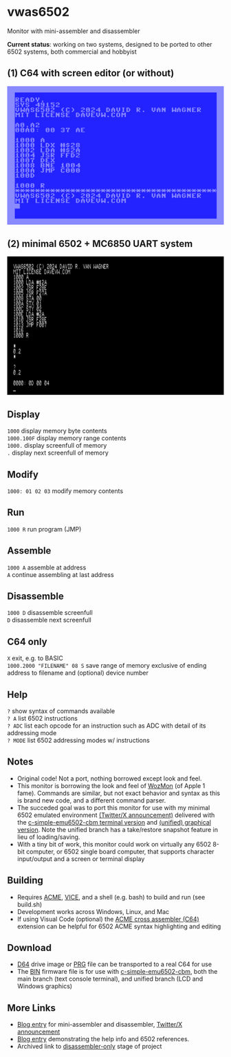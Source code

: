 # vwas6502

Monitor with mini-assembler and disassembler

**Current status**: working on two systems, designed to be ported to other 6502 systems, both commercial and hobbyist

## (1) C64 with screen editor (or without)
![screenshot](media/display_assemble_run.png)

## (2) minimal 6502 + MC6850 UART system
![screenshot](media/minimum.png)

## Display
``1000`` display memory byte contents  
``1000.100F`` display memory range contents  
``1000.`` display screenfull of memory  
``.`` display next screenfull of memory

## Modify
``1000: 01 02 03`` modify memory contents

## Run
``1000 R`` run program (JMP)

## Assemble
``1000 A`` assemble at address  
``A`` continue assembling at last address

## Disassemble
``1000 D`` disassemble screenfull  
``D`` disassemble next screenfull

## C64 only
``X`` exit, e.g. to BASIC  
``1000.2000 "FILENAME" 08 S`` save range of memory exclusive of ending address to filename and (optional) device number  

## Help
``?`` show syntax of commands available  
``? A`` list 6502 instructions  
``? ADC`` list each opcode for an instruction such as ADC with detail of its addressing mode  
``? MODE`` list 6502 addressing modes w/ instructions  

## Notes

* Original code!  Not a port, nothing borrowed except look and feel.
* This monitor is borrowing the look and feel of [WozMon](https://github.com/davervw/wozmon_cbm) (of Apple 1 fame).  Commands are similar, but not exact behavior and syntax as this is brand new code, and a different command parser.
* The succeded goal was to port this monitor for use with my minimal 6502 emulated environment [(Twitter/X announcement)](https://x.com/DaveRVW/status/1787386286552268934) delivered with the [c-simple-emu6502-cbm terminal version](https://github.com/davervw/c-simple-emu6502-cbm) and [(unified) graphical version](https://github.com/davervw/c-simple-emu6502-cbm/tree/unified).  Note the unified branch has a take/restore snapshot feature in lieu of loading/saving.
* With a tiny bit of work, this monitor could work on virtually any 6502 8-bit computer, or 6502 single board computer, that supports character input/output and a screen or terminal display

## Building

* Requires [ACME](https://sourceforge.net/projects/acme-crossass/), [VICE](https://vice-emu.sourceforge.io/), and a shell (e.g. bash) to build and run (see build.sh)
* Development works across Windows, Linux, and Mac
* If using Visual Code (optional) the [ACME cross assembler (C64)](https://marketplace.visualstudio.com/items?itemName=TonyLandi.acmecrossassembler) extension can be helpful for 6502 ACME syntax highlighting and editing

## Download

* [D64](vwas6502.d64) drive image or [PRG](vwas6502.prg) file can be transported to a real C64 for use
* The [BIN](vwas6502.bin) firmware file is for use with [c-simple-emu6502-cbm](https://github.com/davervw/c-simple-emu6502-cbm), both the main branch (text console terminal), and unified branch (LCD and Windows graphics)

## More Links

* [Blog entry](https://techwithdave.davevw.com/2024/07/mini-assembler-with-disassembler.html) for mini-assembler and disassembler, [Twitter/X announcement](https://x.com/DaveRVW/status/1811912606825005540)
* [Blog entry](https://techwithdave.davevw.com/2024/07/monitor-with-mini-assembler-6502.html) demonstrating the help info and 6502 references.
* Archived link to [disassembler-only](archive/Disassembler.md) stage of project

